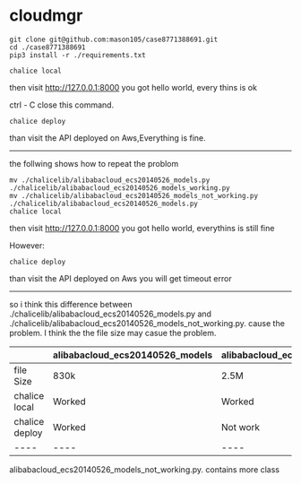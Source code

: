 # cloudmgr
```
git clone git@github.com:mason105/case8771388691.git  
cd ./case8771388691   
pip3 install -r ./requirements.txt  

chalice local  
```
then visit http://127.0.0.1:8000 
you got hello world, every thins is ok

ctrl - C close this command.
```
chalice deploy  
```
than visit the API deployed on Aws,Everything is fine.

------------------------------------------
the follwing shows how to repeat the problom
```
mv ./chalicelib/alibabacloud_ecs20140526_models.py ./chalicelib/alibabacloud_ecs20140526_models_working.py  
mv ./chalicelib/alibabacloud_ecs20140526_models_not_working.py ./chalicelib/alibabacloud_ecs20140526_models.py  
chalice local  
```
then visit http://127.0.0.1:8000 
you got hello world, everythins is still fine

However:
```
chalice deploy 
```
than visit the API deployed on Aws
you will get timeout error



----------------------------------------
so i think this difference between ./chalicelib/alibabacloud_ecs20140526_models.py and ./chalicelib/alibabacloud_ecs20140526_models_not_working.py. cause the problem. I think the the file size may casue the problem.

|        | alibabacloud_ecs20140526_models   | alibabacloud_ecs20140526_models_not_working.py   |
|  ----  | ----  |----  |
| file Size  | 830k  |2.5M  |
| chalice local  | Worked | Worked |
| chalice deploy  | Worked |Not work |
|  ----  | ----  |----  |
alibabacloud_ecs20140526_models_not_working.py. contains more class
